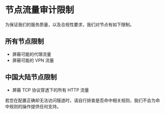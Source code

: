 # 节点流量审计限制

为保证我们的服务质量，以及合规性要求，我们对节点有如下限制。

## 所有节点限制

- 屏蔽可能的代理流量
- 屏蔽可能的 VPN 流量

## 中国大陆节点限制

- 屏蔽 TCP 协议穿透下的所有 HTTP 流量

若您在配置正确却无法访问隧道时，请自行排查是否命中相关规则，我们不会为命中规则的操作提供任何支持。

